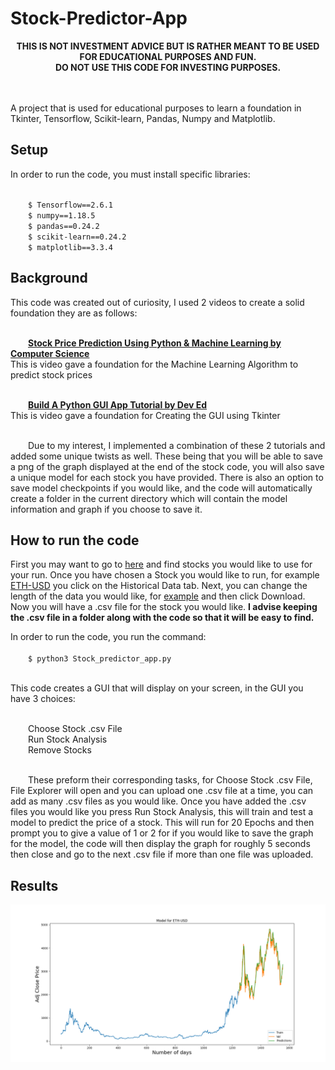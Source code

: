 # Stock-Predictor-App
**<p align="center">THIS IS NOT INVESTMENT ADVICE BUT IS RATHER MEANT TO BE USED FOR EDUCATIONAL PURPOSES AND FUN. <br>DO NOT USE THIS CODE FOR INVESTING PURPOSES.</p>**

<br><br>A project that is used for educational purposes to learn a foundation in Tkinter, Tensorflow, Scikit-learn, Pandas, Numpy and Matplotlib. 

## Setup
In order to run the code, you must install specific libraries:

  <br>&ensp;&ensp;&ensp;&ensp;`$ Tensorflow==2.6.1`
  <br>&ensp;&ensp;&ensp;&ensp;`$ numpy==1.18.5`
  <br>&ensp;&ensp;&ensp;&ensp;`$ pandas==0.24.2`
  <br>&ensp;&ensp;&ensp;&ensp;`$ scikit-learn==0.24.2`
  <br>&ensp;&ensp;&ensp;&ensp;`$ matplotlib==3.3.4`
 
## Background
This code was created out of curiosity, I used 2 videos to create a solid foundation they are as follows:

<br>**&ensp;&ensp;&ensp;&ensp;[Stock Price Prediction Using Python & Machine Learning by Computer Science](https://www.youtube.com/watch?v=QIUxPv5PJOY&t=2632s)**
<br>This is video gave a foundation for the Machine Learning Algorithm to predict stock prices

<br>**&ensp;&ensp;&ensp;&ensp;[Build A Python GUI App Tutorial by Dev Ed](https://www.youtube.com/watch?v=jE-SpRI3K5g&t=562s)**
<br>This is video gave a foundation for Creating the GUI using Tkinter

<br>&ensp;&ensp;&ensp;&ensp;Due to my interest, I implemented a combination of these 2 tutorials and added some unique twists as well. These being that you will be able to save a png of the graph displayed at the end of the stock code, you will also save a unique model for each stock you have provided. There is also an option to save model checkpoints if you would like, and the code will automatically create a folder in the current directory which will contain the model information and graph if you choose to save it. 

## How to run the code
First you may want to go to [here](https://finance.yahoo.com/) and find stocks you would like to use for your run. Once you have chosen a Stock you would like to run, for example [ETH-USD](https://finance.yahoo.com/quote/ETH-USD?p=ETH-USD) you click on the Historical Data tab. Next, you can change the length of the data you would like, for [example](https://finance.yahoo.com/quote/ETH-USD/history?period1=1438819200&period2=1644624000&interval=1d&filter=history&frequency=1d&includeAdjustedClose=true) and then click Download. Now you will have a .csv file for the stock you would like. **I advise keeping the .csv file in a folder along with the code so that it will be easy to find.**

In order to run the code, you run the command:
<br><br>&ensp;&ensp;&ensp;&ensp;`$ python3 Stock_predictor_app.py`

<br> This code creates a GUI that will display on your screen, in the GUI you have 3 choices:

<br>&ensp;&ensp;&ensp;&ensp;Choose Stock .csv File
<br>&ensp;&ensp;&ensp;&ensp;Run Stock Analysis
<br>&ensp;&ensp;&ensp;&ensp;Remove Stocks

<br>&ensp;&ensp;&ensp;&ensp;These preform their corresponding tasks, for Choose Stock .csv File, File Explorer will open and you can upload one .csv file at a time, you can add as many .csv files as you would like. Once you have added the .csv files you would like you press Run Stock Analysis, this will train and test a model to predict the price of a stock. This will run for 20 Epochs and then prompt you to give a value of 1 or 2 for if you would like to save the graph for the model, the code will then display the graph for roughly 5 seconds then close and go to the next .csv file if more than one file was uploaded.

## Results
![](Image/graph.png)

